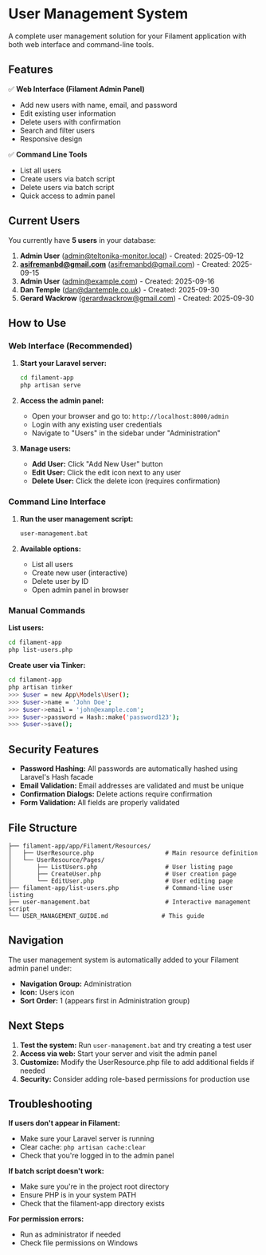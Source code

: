 # User Management System

A complete user management solution for your Filament application with both web interface and command-line tools.

## Features

✅ **Web Interface (Filament Admin Panel)**
- Add new users with name, email, and password
- Edit existing user information
- Delete users with confirmation
- Search and filter users
- Responsive design

✅ **Command Line Tools**
- List all users
- Create users via batch script
- Delete users via batch script
- Quick access to admin panel

## Current Users

You currently have **5 users** in your database:

1. **Admin User** (admin@teltonika-monitor.local) - Created: 2025-09-12
2. **asifremanbd@gmail.com** (asifremanbd@gmail.com) - Created: 2025-09-15
3. **Admin User** (admin@example.com) - Created: 2025-09-16
4. **Dan Temple** (dan@dantemple.co.uk) - Created: 2025-09-30
5. **Gerard Wackrow** (gerardwackrow@gmail.com) - Created: 2025-09-30

## How to Use

### Web Interface (Recommended)

1. **Start your Laravel server:**
   ```bash
   cd filament-app
   php artisan serve
   ```

2. **Access the admin panel:**
   - Open your browser and go to: `http://localhost:8000/admin`
   - Login with any existing user credentials
   - Navigate to "Users" in the sidebar under "Administration"

3. **Manage users:**
   - **Add User:** Click "Add New User" button
   - **Edit User:** Click the edit icon next to any user
   - **Delete User:** Click the delete icon (requires confirmation)

### Command Line Interface

1. **Run the user management script:**
   ```bash
   user-management.bat
   ```

2. **Available options:**
   - List all users
   - Create new user (interactive)
   - Delete user by ID
   - Open admin panel in browser

### Manual Commands

**List users:**
```bash
cd filament-app
php list-users.php
```

**Create user via Tinker:**
```bash
cd filament-app
php artisan tinker
>>> $user = new App\Models\User();
>>> $user->name = 'John Doe';
>>> $user->email = 'john@example.com';
>>> $user->password = Hash::make('password123');
>>> $user->save();
```

## Security Features

- **Password Hashing:** All passwords are automatically hashed using Laravel's Hash facade
- **Email Validation:** Email addresses are validated and must be unique
- **Confirmation Dialogs:** Delete actions require confirmation
- **Form Validation:** All fields are properly validated

## File Structure

```
├── filament-app/app/Filament/Resources/
│   ├── UserResource.php                    # Main resource definition
│   └── UserResource/Pages/
│       ├── ListUsers.php                   # User listing page
│       ├── CreateUser.php                  # User creation page
│       └── EditUser.php                    # User editing page
├── filament-app/list-users.php             # Command-line user listing
├── user-management.bat                     # Interactive management script
└── USER_MANAGEMENT_GUIDE.md               # This guide
```

## Navigation

The user management system is automatically added to your Filament admin panel under:
- **Navigation Group:** Administration
- **Icon:** Users icon
- **Sort Order:** 1 (appears first in Administration group)

## Next Steps

1. **Test the system:** Run `user-management.bat` and try creating a test user
2. **Access via web:** Start your server and visit the admin panel
3. **Customize:** Modify the UserResource.php file to add additional fields if needed
4. **Security:** Consider adding role-based permissions for production use

## Troubleshooting

**If users don't appear in Filament:**
- Make sure your Laravel server is running
- Clear cache: `php artisan cache:clear`
- Check that you're logged in to the admin panel

**If batch script doesn't work:**
- Make sure you're in the project root directory
- Ensure PHP is in your system PATH
- Check that the filament-app directory exists

**For permission errors:**
- Run as administrator if needed
- Check file permissions on Windows